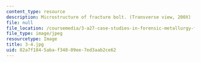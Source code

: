 ```yaml
---
content_type: resource
description: Microstructure of fracture bolt. (Transverse view, 200X)
file: null
file_location: /coursemedia/3-a27-case-studies-in-forensic-metallurgy-fall-2007/82a7f1845abaf34809ee7ed3aab2ce62_3-4.jpg
file_type: image/jpeg
resourcetype: Image
title: 3-4.jpg
uid: 82a7f184-5aba-f348-09ee-7ed3aab2ce62
---
```

